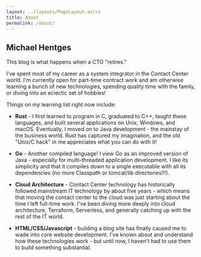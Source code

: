 ```yaml
---
layout: ../layouts/PageLayout.astro
title: About
permalink: /about/
---
```


## Michael Hentges

This blog is what happens when a CTO "retires."

I've spent most of my career as a system integrator in the Contact Center world. I'm currently open for part-time contract work and am otherwise learning a bunch of new technologies, spending quality time with the family, or diving into an eclectic set of hobbies!

Things on my learning list right now include:

- **Rust** - I first learned to program in C, graduated to C++, taught these languages, and built several applications on Unix, Windows, and macOS. Eventually, I moved on to Java development - the mainstay of the business world. Rust has captured my imagination, and the old "Unix/C hack" in me appreciates what you can do with it!

- **Go** - Another compiled language! I view Go as an improved version of Java - especially for multi-threaded application development. I like its simplicity and that it compiles down to a single executable with all its dependencies (no more Classpath or tomcat/lib directories!!!).

- **Cloud Architecture** - Contact Center technology has historically followed mainstream IT technology by about five years - which means that moving the contact center to the cloud was just starting about the time I left full-time work. I've been diving more deeply into cloud architecture, Terraform, Serverless, and generally catching up with the rest of the IT world.

- **HTML/CSS/Javascript** - building a blog site has finally caused me to wade into core website development. I've known about and understand how these technologies work - but until now, I haven't had to use them to build something substantial.
